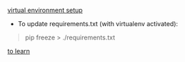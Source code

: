 [virtual environment setup](https://packaging.python.org/guides/installing-using-pip-and-virtualenv/)

* To update requirements.txt (with virtualenv activated):
> pip freeze > ./requirements.txt

[to learn](https://www.geeksforgeeks.org/top-algorithms-and-data-structures-for-competitive-programming/#algo1)
